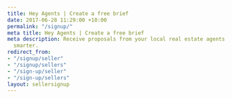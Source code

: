 ```yaml
---
title: Hey Agents | Create a free brief
date: 2017-06-28 11:29:00 +10:00
permalink: "/signup/"
meta title: Hey Agents | Create a free brief
meta description: Receive proposals from your local real estate agents. Start searching,
  smarter.
redirect_from:
- "/signup/seller"
- "/signup/sellers"
- "/sign-up/seller"
- "/sign-up/sellers"
layout: sellersignup
---
```


